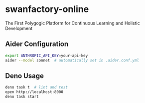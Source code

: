 # swanfactory-online

The First Polygogic Platform for Continuous Learning and Holistic Development

## Aider Configuration

```sh
export ANTHROPIC_API_KEY=your-api-key
aider --model sonnet  # automatically set in .aider.conf.yml
```

## Deno Usage

```sh
deno task t  # lint and test
open http://localhost:8000
deno task start
```
